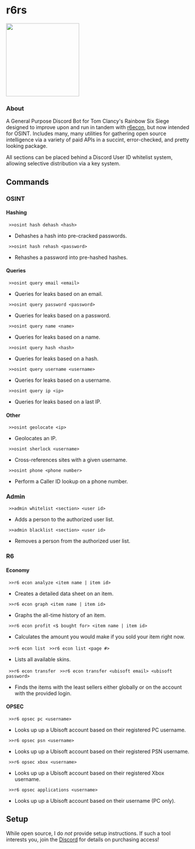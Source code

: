 # r6rs
<img src="https://github.com/hiibolt/hiibolt/assets/91273156/9528b9af-4166-4b51-b3f8-084d75dccc3b" width="200"/>

### About
A General Purpose Discord Bot for Tom Clancy's Rainbow Six Siege designed to improve upon and run in tandem with [r6econ](https://github.com/hiibolt/r6econ), but now intended for OSINT. Includes many, many utilities for gathering open source intelligence via a variety of paid APIs in a succint, error-checked, and pretty looking package.

All sections can be placed behind a Discord User ID whitelist system, allowing selective distribution via a key system.


## Commands

### OSINT

#### Hashing

` >>osint hash dehash <hash>`
- Dehashes a hash into pre-cracked passwords.

` >>osint hash rehash <password>`
- Rehashes a password into pre-hashed hashes.

#### Queries

` >>osint query email <email>`
- Queries for leaks based on an email.

` >>osint query password <password>`
- Queries for leaks based on a password.

` >>osint query name <name>`
- Queries for leaks based on a name.

` >>osint query hash <hash>`
- Queries for leaks based on a hash.

` >>osint query username <username>`
- Queries for leaks based on a username.

` >>osint query ip <ip>`
- Queries for leaks based on a last IP.

#### Other

` >>osint geolocate <ip>`
- Geolocates an IP.

` >>osint sherlock <username>`
- Cross-references sites with a given username.

` >>osint phone <phone number>`
- Perform a Caller ID lookup on a phone number.

### Admin

` >>admin whitelist <section> <user id>`
- Adds a person to the authorized user list.

` >>admin blacklist <section> <user id>`
- Removes a person from the authorized user list.

### R6

#### Economy

` >>r6 econ analyze <item name | item id>`
- Creates a detailed data sheet on an item.

` >>r6 econ graph <item name | item id>`
- Graphs the all-time history of an item.

` >>r6 econ profit <$ bought for> <item name | item id>`
- Calculates the amount you would make if you sold your item right now.

` >>r6 econ list`
` >>r6 econ list <page #>`
- Lists all available skins.

` >>r6 econ transfer`
` >>r6 econ transfer <ubisoft email> <ubisoft password>`
- Finds the items with the least sellers either globally or on the account with the provided login.

#### OPSEC

` >>r6 opsec pc <username>`
- Looks up up a Ubisoft account based on their registered PC username.

` >>r6 opsec psn <username>`
- Looks up up a Ubisoft account based on their registered PSN username.

` >>r6 opsec xbox <username>`
- Looks up up a Ubisoft account based on their registered Xbox username.

` >>r6 opsec applications <username>`
- Looks up up a Ubisoft account based on their username (PC only).


## Setup
While open source, I do *not* provide setup instructions. If such a tool interests you, join the [Discord](https://discord.gg/ENGqjywsbm) for details on purchasing access!